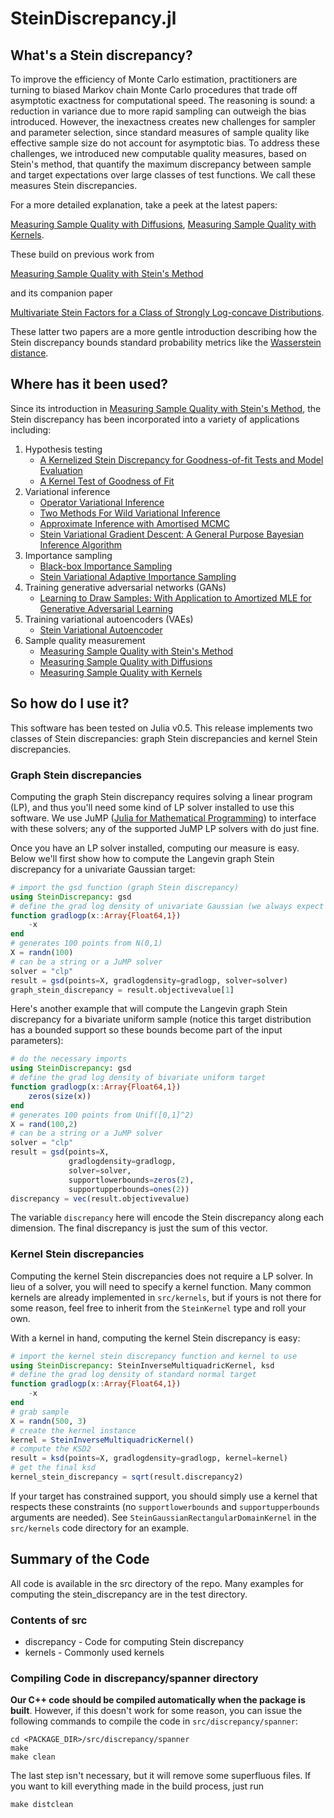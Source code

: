 # SteinDiscrepancy.jl

## What's a Stein discrepancy?

To improve the efficiency of Monte Carlo estimation, practitioners are
turning to biased Markov chain Monte Carlo procedures that trade off
asymptotic exactness for computational speed. The reasoning is sound: a
reduction in variance due to more rapid sampling can outweigh the bias
introduced. However, the inexactness creates new challenges for sampler and
parameter selection, since standard measures of sample quality like
effective sample size do not account for asymptotic bias. To address these
challenges, we introduced new computable quality measures, based on Stein's
method, that quantify the maximum discrepancy between sample and target
expectations over large classes of test functions. We call these measures
Stein discrepancies.

For a more detailed explanation, take a peek at the latest papers:

[Measuring Sample Quality with Diffusions](https://arxiv.org/abs/1611.06972),
[Measuring Sample Quality with Kernels](https://arxiv.org/abs/1703.01717).

These build on previous work from

[Measuring Sample Quality with Stein's Method](http://arxiv.org/abs/1506.03039)

and its companion paper

[Multivariate Stein Factors for a Class of Strongly Log-concave
Distributions](http://arxiv.org/abs/1512.07392).

These latter two papers are a more gentle introduction describing how the
Stein discrepancy bounds standard probability metrics like the
[Wasserstein distance](https://en.wikipedia.org/wiki/Wasserstein_metric).

## Where has it been used?

Since its introduction in [Measuring Sample Quality with Stein's
Method](http://arxiv.org/abs/1506.03039), the Stein discrepancy has been
incorporated into a variety of applications including:

1. Hypothesis testing
   * [A Kernelized Stein Discrepancy for Goodness-of-fit Tests and Model Evaluation](https://arxiv.org/abs/1602.03253)
   * [A Kernel Test of Goodness of Fit](https://arxiv.org/abs/1602.02964)
2. Variational inference
   * [Operator Variational Inference](https://arxiv.org/abs/1610.09033)
   * [Two Methods For Wild Variational Inference](https://arxiv.org/abs/1612.00081)
   * [Approximate Inference with Amortised MCMC](https://arxiv.org/abs/1702.08343)
   * [Stein Variational Gradient Descent: A General Purpose Bayesian Inference Algorithm](https://arxiv.org/abs/1608.04471)
3. Importance sampling
   * [Black-box Importance Sampling](https://arxiv.org/abs/1610.05247)
   * [Stein Variational Adaptive Importance Sampling](https://arxiv.org/abs/1704.05201)
4. Training generative adversarial networks (GANs)
   * [Learning to Draw Samples: With Application to Amortized MLE for Generative Adversarial Learning](https://arxiv.org/abs/1611.01722)
5. Training variational autoencoders (VAEs)
   * [Stein Variational Autoencoder](https://arxiv.org/abs/1704.05155)
6. Sample quality measurement
   * [Measuring Sample Quality with Stein's Method](http://arxiv.org/abs/1506.03039)
   * [Measuring Sample Quality with Diffusions](https://arxiv.org/abs/1611.06972)
   * [Measuring Sample Quality with Kernels](https://arxiv.org/abs/1703.01717)

## So how do I use it?

This software has been tested on Julia v0.5. This release implements two
classes of Stein discrepancies: graph Stein discrepancies and kernel Stein
discrepancies.

### Graph Stein discrepancies

Computing the graph Stein discrepancy requires solving a linear program
(LP), and thus you'll need some kind of LP solver installed to use this
software. We use JuMP ([Julia for Mathematical
Programming](https://jump.readthedocs.org/en/latest/)) to interface with
these solvers; any of the supported JuMP LP solvers with do just fine.

Once you have an LP solver installed, computing our measure is easy.
Below we'll first show how to compute the Langevin graph Stein discrepancy
for a univariate Gaussian target:

```julia
# import the gsd function (graph Stein discrepancy)
using SteinDiscrepancy: gsd
# define the grad log density of univariate Gaussian (we always expect vector inputs!)
function gradlogp(x::Array{Float64,1})
    -x
end
# generates 100 points from N(0,1)
X = randn(100)
# can be a string or a JuMP solver
solver = "clp"
result = gsd(points=X, gradlogdensity=gradlogp, solver=solver)
graph_stein_discrepancy = result.objectivevalue[1]
```

Here's another example that will compute the Langevin graph Stein
discrepancy for a bivariate uniform sample (notice this target distribution
has a bounded support so these bounds become part of the input parameters):

```julia
# do the necessary imports
using SteinDiscrepancy: gsd
# define the grad log density of bivariate uniform target
function gradlogp(x::Array{Float64,1})
    zeros(size(x))
end
# generates 100 points from Unif([0,1]^2)
X = rand(100,2)
# can be a string or a JuMP solver
solver = "clp"
result = gsd(points=X,
             gradlogdensity=gradlogp,
             solver=solver,
             supportlowerbounds=zeros(2),
             supportupperbounds=ones(2))
discrepancy = vec(result.objectivevalue)
```

The variable `discrepancy` here will encode the Stein discrepancy along each
dimension. The final discrepancy is just the sum of this vector.

### Kernel Stein discrepancies

Computing the kernel Stein discrepancies does not require a LP solver. In
lieu of a solver, you will need to specify a kernel function. Many common
kernels are already implemented in `src/kernels`, but if yours is not there
for some reason, feel free to inherit from the `SteinKernel` type and roll
your own.

With a kernel in hand, computing the kernel Stein discrepancy is easy:

```julia
# import the kernel stein discrepancy function and kernel to use
using SteinDiscrepancy: SteinInverseMultiquadricKernel, ksd
# define the grad log density of standard normal target
function gradlogp(x::Array{Float64,1})
    -x
end
# grab sample
X = randn(500, 3)
# create the kernel instance
kernel = SteinInverseMultiquadricKernel()
# compute the KSD2
result = ksd(points=X, gradlogdensity=gradlogp, kernel=kernel)
# get the final ksd
kernel_stein_discrepancy = sqrt(result.discrepancy2)
```

If your target has constrained support, you should simply use a kernel that 
respects these constraints (no `supportlowerbounds` and `supportupperbounds` 
arguments are needed).  See `SteinGaussianRectangularDomainKernel` in the 
`src/kernels` code directory for an example.

## Summary of the Code

All code is available in the src directory of the repo. Many examples for
computing the stein_discrepancy are in the test directory.

### Contents of src

* discrepancy - Code for computing Stein discrepancy
* kernels - Commonly used kernels

### Compiling Code in discrepancy/spanner directory

**Our C++ code should be compiled automatically when the package is
built**. However, if this doesn't work for some reason, you can issue the
following commands to compile the code in `src/discrepancy/spanner`:

```
cd <PACKAGE_DIR>/src/discrepancy/spanner
make
make clean
```

The last step isn't necessary, but it will remove some superfluous
files. If you want to kill everything made in the build process, just run

```
make distclean
```
